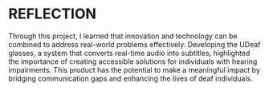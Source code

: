 # REFLECTION
Through this project, I learned that innovation and technology can be combined to address real-world problems effectively. Developing the UDeaf glasses, a system that converts real-time audio into subtitles, highlighted the importance of creating accessible solutions for individuals with hearing impairments. This product has the potential to make a meaningful impact by bridging communication gaps and enhancing the lives of deaf individuals.
